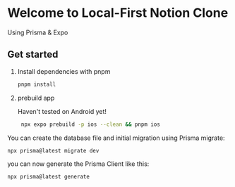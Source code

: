 # Welcome to Local-First Notion Clone

Using Prisma & Expo

## Get started

1. Install dependencies with pnpm

   ```bash
   pnpm install
   ```

2. prebuild app

   Haven't tested on Android yet!

   ```bash
    npx expo prebuild -p ios --clean && pnpm ios
   ```

You can create the database file and initial migration using Prisma migrate:

```bash
npx prisma@latest migrate dev
```

you can now generate the Prisma Client like this:

```bash
npx prisma@latest generate
```
